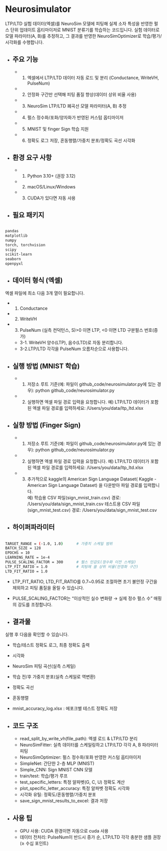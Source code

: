 # Neurosimulator 

LTP/LTD 실험 데이터(엑셀)를 NeuroSim 모델에 피팅해 실제 소자 특성을 반영한 펄스 단위 업데이트 옵티마이저로 MNIST 분류기를 학습하는 코드입니다.
실험 데이터로 모델 파라미터(A, B)를 추정하고, 그 결과를 반영한 NeuroSimOptimizer로 학습/평가/시각화를 수행합니다.

+ ## 주요 기능
  + 1. 엑셀에서 LTP/LTD 데이터 자동 로드 및 분리 (Conductance, WriteVH, PulseNum)
  + 2. 안정화 구간만 선택해 피팅 품질 향상(데이터 상위 비율 사용)
  + 3. NeuroSim LTP/LTD 폐곡선 모델 파라미터(A, B) 추정
  + 4. 펄스 정수화/포화/양자화가 반영된 커스텀 옵티마이저
  + 5. MNIST 및 finger Sign 학습 지원
  + 6. 정확도 로그 저장, 혼동행렬/가중치 분포/정확도 곡선 시각화

+ ## 환경 요구 사항
  + 1. Python 3.10+ (권장 3.12)
  + 2. macOS/Linux/Windows
  + 3. CUDA가 있다면 자동 사용

+ ## 필요 패키지

```bash

pandas  
matplotlib  
numpy  
torch, torchvision  
scipy  
scikit-learn  
seaborn  
openpyxl  

```


+ ## 데이터 형식 (엑셀)
엑셀 파일에 최소 다음 3개 열이 필요합니다. 
  + 1. Conductance
  + 2. WriteVH
  + 3. PulseNum (실측 컨덕턴스, S)>0 이면 LTP, <0 이면 LTD 구분펄스 번호(증가)
    + 3-1. WriteVH 양수(LTP), 음수(LTD)로 자동 분리합니다.
    + 3-2.LTP/LTD 각각을 PulseNum 오름차순으로 사용합니다.
 
+ ## 실행 방법 (MNIST 학습)

  + 1. 저장소 루트 기준(예: 파일이 github_code/neurosimulator.py에 있는 경우):
python github_code/neurosimulator.py

  + 2. 실행하면 엑셀 파일 경로 입력을 요청합니다. 예)
LTP/LTD 데이터가 포함된 엑셀 파일 경로를 입력하세요:  /Users/you/data/ltp_ltd.xlsx

+ ## 실향 방법 (Finger Sign)
  + 1. 저장소 루트 기준(예: 파일이 github_code/neurosimulator.py에 있는 경우):
python github_code/neurosimulator.py

  + 2. 실행하면 엑셀 파일 경로 입력을 요청합니다. 예)
LTP/LTD 데이터가 포함된 엑셀 파일 경로를 입력하세요:  /Users/you/data/ltp_ltd.xlsx

  + 3. 추가적으로 kaggle의 American Sign Language Dataset( Kaggle - American Sign Language Dataset) 을 다운받아 파일 경로를 입력합니다.  
        예) 학습용 CSV 파일(sign_mnist_train.csv) 경로: /Users/you/data/sign_mnist_train.csv
           테스트용 CSV 파일(sign_mnist_test.csv) 경로: /Users/you/data/sign_mnist_test.csv
+ ## 하이퍼파라미터
 ```bash
  
TARGET_RANGE = (-1.0, 1.0)      # 가중치 스케일 범위
BATCH_SIZE = 128
EPOCHS = 10
LEARNING_RATE = 1e-4
PULSE_SCALING_FACTOR = 300      # 펄스 민감도(정수화 이전 스케일)
LTP_FIT_RATIO = 1.0             # 피팅에 쓸 상위 비율(안정화 구간)
LTD_FIT_RATIO = 1.0 

```


  + LTP_FIT_RATIO, LTD_FIT_RATIO를 0.7~0.95로 조절하면 초기 불안정 구간을 제외하고 피팅 품질을 올릴 수 있습니다.
  + PULSE_SCALING_FACTOR는 “이상적인 실수 변화량 → 실제 정수 펄스 수” 매핑의 강도를 조정합니다.

+ ## 결과물

실행 후 다음을 확인할 수 있습니다.
  + 학습/테스트 정확도 로그, 최종 정확도 출력
  +  시각화
  + NeuroSim 피팅 곡선(실측 스케일)
  + 학습 전/후 가중치 분포(실측 스케일로 역변환)
  + 정확도 곡선
  + 혼동행렬
  + mnist_accuracy_log.xlsx : 에포크별 테스트 정확도 저장

+ ## 코드 구조
  + read_split_by_write_vh(file_path): 엑셀 로드 & LTP/LTD 분리
  + NeuroSimFitter: 실측 데이터를 스케일링하고 LTP/LTD 각각 A, B 파라미터 피팅
  + NeuroSimOptimizer: 펄스 정수화/포화 반영한 커스텀 옵티마이저
  + SimpleNet: 간단한 2-층 MLP (MNIST)
  + Simple_CNN: Sign MNIST CNN 모델
  + train/test: 학습/평가 루프
  + test_specific_letters: 특정 알파벳(G, C, U) 정확도 계산
  + plot_specific_letter_accuracy: 특정 알파벳 정확도 시각화
  + 시각화 유틸: 정확도/혼동행렬/가중치 분포
  + save_sign_mnist_results_to_excel: 결과 저장

+ ## 사용 팁
  + GPU 사용: CUDA 환경이면 자동으로 cuda 사용
  + 데이터 전처리: PulseNum이 반드시 증가 순, LTP/LTD 각각 충분한 샘플 권장(≥ 수십 포인트)
	

